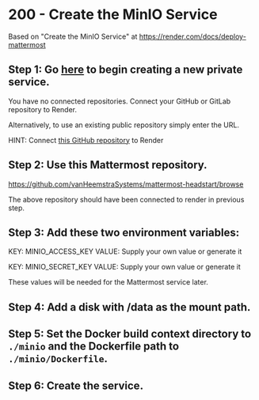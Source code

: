# 200 - Create the MinIO Service

Based on "Create the MinIO Service" at https://render.com/docs/deploy-mattermost

## Step 1: Go [here](https://dashboard.render.com/select-repo?type=pserv) to begin creating a new private service.

You have no connected repositories. Connect your GitHub or GitLab repository to Render.

Alternatively, to use an existing public repository simply enter the URL.

HINT: Connect [this GitHub repository](https://github.com/vanHeemstraSystems/mattermost-headstart/browse) to Render

## Step 2: Use this Mattermost repository.

https://github.com/vanHeemstraSystems/mattermost-headstart/browse

The above repository should have been connected to render in previous step.

## Step 3: Add these two environment variables:

KEY: MINIO_ACCESS_KEY
VALUE: Supply your own value or generate it

KEY: MINIO_SECRET_KEY
VALUE: Supply your own value or generate it

These values will be needed for the Mattermost service later.

## Step 4: Add a disk with /data as the mount path.

## Step 5: Set the Docker build context directory to ```./minio``` and the Dockerfile path to ```./minio/Dockerfile```.

## Step 6: Create the service.

